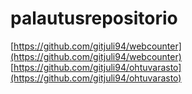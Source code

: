 # palautusrepositorio
[https://github.com/gitjuli94/webcounter](https://github.com/gitjuli94/webcounter)
[https://github.com/gitjuli94/ohtuvarasto](https://github.com/gitjuli94/ohtuvarasto)

